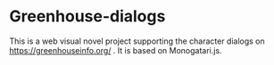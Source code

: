 # Greenhouse-dialogs
This is a web visual novel project supporting the character dialogs on https://greenhouseinfo.org/ . It is based on Monogatari.js.
